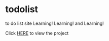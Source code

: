 # todolist
to do list site
Learning! Learning! and Learning!

Click [HERE](https://geturselfready.herokuapp.com/) to view the project

